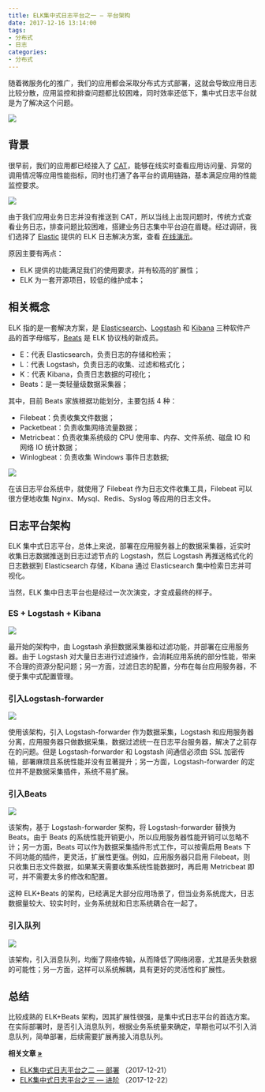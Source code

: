 ```yaml
---
title: ELK集中式日志平台之一 — 平台架构
date: 2017-12-16 13:14:00
tags:
- 分布式
- 日志
categories:
- 分布式
---
```


随着微服务化的推广，我们的应用都会采取分布式方式部署，这就会导致应用日志比较分散，应用监控和排查问题都比较困难，同时效率还低下，集中式日志平台就是为了解决这个问题。

![](https://www.fanhaobai.com/2017/12/elk/c0625948-b690-48ad-a178-63fc08b0cefb.png)<!--more-->

## 背景

很早前，我们的应用都已经接入了 [CAT](https://github.com/dianping/cat)，能够在线实时查看应用访问量、异常的调用情况等应用性能指标，同时也打通了各平台的调用链路，基本满足应用的性能监控要求。

![](https://www.fanhaobai.com/2017/12/elk/b488220c-e24a-4eaf-8ee9-81cc6ae9484c.png)

由于我们应用业务日志并没有推送到 CAT，所以当线上出现问题时，传统方式查看业务日志，排查问题比较困难，搭建业务日志集中平台迫在眉睫。经过调研，我们选择了 [Elastic](https://www.elastic.co) 提供的 ELK 日志解决方案，查看 [在线演示](http://demo.elastic.co/app/kibana#/dashboard/b7be4700-6837-11e7-bd1c-eb5e5ad48f8b)。

原因主要有两点：

* ELK 提供的功能满足我们的使用要求，并有较高的扩展性；
* ELK 为一套开源项目，较低的维护成本；

## 相关概念

ELK 指的是一套解决方案，是 [Elasticsearch](https://www.elastic.co/cn/products/elasticsearch)、[Logstash](https://www.elastic.co/cn/products/logstash) 和 [Kibana](https://www.elastic.co/cn/products/kibana) 三种软件产品的首字母缩写，[Beats](https://www.elastic.co/cn/products/beats) 是 ELK 协议栈的新成员。

* E：代表 Elasticsearch，负责日志的存储和检索； 
* L：代表 Logstash，负责日志的收集、过滤和格式化； 
* K：代表 Kibana，负责日志数据的可视化；
* Beats：是一类轻量级数据采集器；

其中，目前 Beats 家族根据功能划分，主要包括 4 种：

* Filebeat：负责收集文件数据； 
* Packetbeat：负责收集网络流量数据；
* Metricbeat：负责收集系统级的 CPU 使用率、内存、文件系统、磁盘 IO 和网络 IO 统计数据；
* Winlogbeat：负责收集 Windows 事件日志数据;

![](https://www.fanhaobai.com/2017/12/elk/de986f14-1b7a-46f0-bf81-e477dda1e157.png)

在该日志平台系统中，就使用了 Filebeat 作为日志文件收集工具，Filebeat 可以很方便地收集 Nginx、Mysql、Redis、Syslog 等应用的日志文件。

## 日志平台架构

ELK 集中式日志平台，总体上来说，部署在应用服务器上的数据采集器，近实时收集日志数据推送到日志过滤节点的 Logstash，然后 Logstash 再推送格式化的日志数据到 Elasticsearch 存储，Kibana 通过 Elasticsearch 集中检索日志并可视化。

当然，ELK 集中日志平台也是经过一次次演变，才变成最终的样子。

### ES + Logstash + Kibana

![](https://www.fanhaobai.com/2017/12/elk/b19f74ae-2be3-4aef-b390-246acbf3050f.png)

最开始的架构中，由 Logstash 承担数据采集器和过滤功能，并部署在应用服务器。由于 Logstash 对大量日志进行过滤操作，会消耗应用系统的部分性能，带来不合理的资源分配问题；另一方面，过滤日志的配置，分布在每台应用服务器，不便于集中式配置管理。

### 引入Logstash-forwarder

![](https://www.fanhaobai.com/2017/12/elk/c2f50522-4a60-47b5-80b3-69f194745e19.png)

使用该架构，引入 Logstash-forwarder 作为数据采集，Logstash 和应用服务器分离，应用服务器只做数据采集，数据过滤统一在日志平台服务器，解决了之前存在的问题。但是 Logstash-forwarder 和 Logstash 间通信必须由 SSL 加密传输，部署麻烦且系统性能并没有显著提升；另一方面，Logstash-forwarder 的定位并不是数据采集插件，系统不易扩展。

### 引入Beats

![](https://www.fanhaobai.com/2017/12/elk/c0625948-b690-48ad-a178-63fc08b0cefb.png)

该架构，基于 Logstash-forwarder 架构，将 Logstash-forwarder 替换为 Beats。由于 Beats 的系统性能开销更小，所以应用服务器性能开销可以忽略不计；另一方面，Beats 可以作为数据采集插件形式工作，可以按需启用 Beats 下不同功能的插件，更灵活，扩展性更强。例如，应用服务器只启用 Filebeat，则只收集日志文件数据，如果某天需要收集系统性能数据时，再启用 Metricbeat 即可，并不需要太多的修改和配置。

这种 ELK+Beats 的架构，已经满足大部分应用场景了，但当业务系统庞大，日志数据量较大、较实时时，业务系统就和日志系统耦合在一起了。

### 引入队列

![](https://www.fanhaobai.com/2017/12/elk/17b1a5c7-2897-46f2-becd-3f03f926bc0f.png)

该架构，引入消息队列，均衡了网络传输，从而降低了网络闭塞，尤其是丢失数据的可能性；另一方面，这样可以系统解耦，具有更好的灵活性和扩展性。

## 总结

比较成熟的 ELK+Beats 架构，因其扩展性很强，是集中式日志平台的首选方案。在实际部署时，是否引入消息队列，根据业务系统量来确定，早期也可以不引入消息队列，简单部署，后续需要扩展再接入消息队列。

<strong>相关文章 [»]()</strong>

* [ELK集中式日志平台之二 — 部署](https://www.fanhaobai.com/2017/12/elk-install.html) <span>（2017-12-21）</span>
* [ELK集中式日志平台之三 — 进阶](https://www.fanhaobai.com/2017/12/elk-advanced.html) <span>（2017-12-22）</span>
